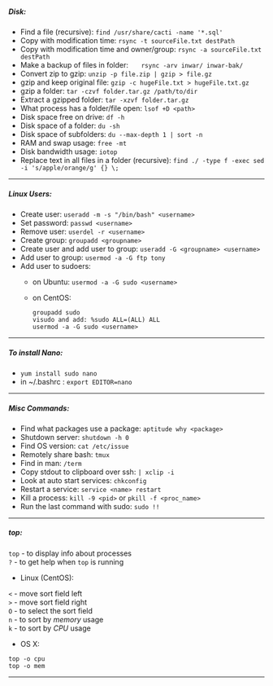 ##### Disk:

- Find a file (recursive): `find /usr/share/cacti -name '*.sql'`
- Copy with modification time: `rsync -t sourceFile.txt destPath`
- Copy with modification time and owner/group: `rsync -a sourceFile.txt destPath`
- Make a backup of files in folder: `	rsync -arv inwar/ inwar-bak/`
- Convert zip to gzip: `unzip -p file.zip | gzip > file.gz`
- gzip and keep original file: `gzip -c hugeFile.txt > hugeFile.txt.gz`
- gzip a folder: `tar -czvf folder.tar.gz /path/to/dir`
- Extract a gzipped folder: `tar -xzvf folder.tar.gz`
- What process has a folder/file open: `lsof +D <path>`
- Disk space free on drive: `df -h`
- Disk space of a folder: `du -sh`
- Disk space of subfolders: `du --max-depth 1 | sort -n`
- RAM and swap usage: `free -mt`
- Disk bandwidth usage: `iotop`
- Replace text in all files in a folder (recursive): 
	`find ./ -type f -exec sed -i 's/apple/orange/g' {} \;`
	

---

##### Linux Users:

- Create user: `useradd -m -s "/bin/bash" <username>`
- Set password: `passwd <username>`
- Remove user: `userdel -r <username>`
- Create group:	`groupadd <groupname>`
- Create user and add user to group: `useradd -G <groupname> <username>`
- Add user to group: `usermod -a -G ftp tony`
- Add user to sudoers:
	- on Ubuntu:
		`usermod -a -G sudo <username>`
	- on CentOS:
	
		```
		groupadd sudo
		visudo and add: %sudo ALL=(ALL) ALL
		usermod -a -G sudo <username>
		```
---

##### To install Nano:

- `yum install sudo nano`	
- in ~/.bashrc : `export EDITOR=nano`

---

##### Misc Commands:

- Find what packages use a package: `aptitude why <package>`
- Shutdown server: `shutdown -h 0`
- Find OS version: `cat /etc/issue`
- Remotely share bash: `tmux`
- Find in man: `/term`
- Copy stdout to clipboard over ssh: `| xclip -i`
- Look at auto start services: `chkconfig`
- Restart a service: `service <name> restart`
- Kill a process: `kill -9 <pid>` or `pkill -f <proc_name>`
- Run the last command with sudo: `sudo !!`
					
---

##### top:

`top` - to display info about processes  
`?`  - to get help when `top` is running  

- Linux (CentOS): 

`<` - move sort field left  
`>` - move sort field right  
`O` - to select the sort field  
`n` - to sort by _memory_ usage  
`k` - to sort by _CPU_ usage  

- OS X:

```
top -o cpu
top -o mem
```

---
	
